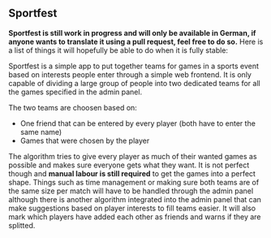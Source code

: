 ## Sportfest
**Sportfest is still work in progress and will only be available in German, if anyone wants to translate it using a pull request, feel free to do so.** Here is a list of things it will hopefully be able to do when it is fully stable:

Sportfest is a simple app to put together teams for games in a sports event based on interests people enter through a simple web frontend. It is only capable of dividing a large group of people into two dedicated teams for all the games specified in the admin panel.

The two teams are choosen based on:
- One friend that can be entered by every player (both have to enter the same name)
- Games that were chosen by the player

The algorithm tries to give every player as much of their wanted games as possible and makes sure everyone gets what they want. It is not perfect though and **manual labour is still required** to get the games into a perfect shape. Things such as time management or making sure both teams are of the same size per match will have to be handled through the admin panel although there is another algorithm integrated into the admin panel that can make suggestions based on player interests to fill teams easier. It will also mark which players have added each other as friends and warns if they are splitted.

